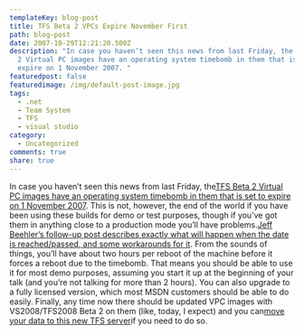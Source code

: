 ```yaml
---
templateKey: blog-post
title: TFS Beta 2 VPCs Expire November First
path: blog-post
date: 2007-10-29T12:21:20.500Z
description: "In case you haven’t seen this news from last Friday, the TFS Beta
  2 Virtual PC images have an operating system timebomb in them that is set to
  expire on 1 November 2007. "
featuredpost: false
featuredimage: /img/default-post-image.jpg
tags:
  - .net
  - Team System
  - TFS
  - visual studio
category:
  - Uncategorized
comments: true
share: true
---
```

<!--StartFragment-->

In case you haven’t seen this news from last Friday, the[TFS Beta 2 Virtual PC images have an operating system timebomb in them that is set to expire on 1 November 2007](http://blogs.msdn.com/jeffbe/archive/2007/10/25/vs2008-beta2-vpcs-expiring-prematurely.aspx). This is not, however, the end of the world if you have been using these builds for demo or test purposes, though if you’ve got them in anything close to a production mode you’ll have problems.[Jeff Beehler’s follow-up post describes exactly what will happen when the date is reached/passed, and some workarounds for it](http://blogs.msdn.com/jeffbe/archive/2007/10/27/update-on-expiring-vs2008-beta2-vpcs.aspx). From the sounds of things, you’ll have about two hours per reboot of the machine before it forces a reboot due to the timebomb. That means you should be able to use it for most demo purposes, assuming you start it up at the beginning of your talk (and you’re not talking for more than 2 hours). You can also upgrade to a fully licensed version, which most MSDN customers should be able to do easily. Finally, any time now there should be updated VPC images with VS2008/TFS2008 Beta 2 on them (like, today, I expect) and you can[move your data to this new TFS server](http://msdn2.microsoft.com/en-us/library/ms404879(VS.90).aspx)if you need to do so.

<!--EndFragment-->